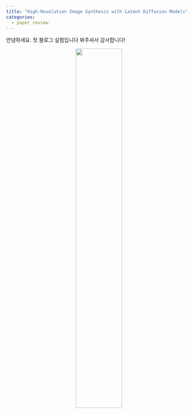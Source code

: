 ```yaml
---
title: "High-Resolution Image Synthesis with Latent Diffusion Models"
categories:
  - paper_review
---
```


안녕하세요. 첫 블로그 실험입니다 봐주셔서 감사합니다!

<center><img src='{{"/assets/image/LDM/image1.png" | relative_url}}' width="50%"></center>
